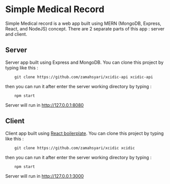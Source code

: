 # Simple Medical Record #
Simple Medical record is a web app built using MERN (MongoDB, Express, React, and NodeJS) concept. There are 2 separate parts of this app : server and client. 
## Server ##
Server app built using Express and MongoDB. You can clone this project by typing like this :
```shell
    git clone https://github.com/zamahsyari/xcidic-api xcidic-api
```
then you can run it after enter the server working directory by typing :
```shell
    npm start 
```
Server will run in http://127.0.0.1:8080
## Client ##
Client app built using [React boilerplate](https://www.reactboilerplate.com/). You can clone this project by typing like this :
```shell
    git clone https://github.com/zamahsyari/xcidic xcidic
```
then you can run it after enter the server working directory by typing :
```shell
    npm start 
```
Server will run in http://127.0.0.1:3000